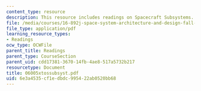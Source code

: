 ```yaml
---
content_type: resource
description: This resource includes readings on Spacecraft Subsystems.
file: /media/courses/16-892j-space-system-architecture-and-design-fall-2004/6e3a4535cf1edbdc995422ab0520bb68_06005xtossubsyst.pdf
file_type: application/pdf
learning_resource_types:
- Readings
ocw_type: OCWFile
parent_title: Readings
parent_type: CourseSection
parent_uid: cdd17381-3670-14fb-4ae8-517a5732b217
resourcetype: Document
title: 06005xtossubsyst.pdf
uid: 6e3a4535-cf1e-dbdc-9954-22ab0520bb68
---
```

